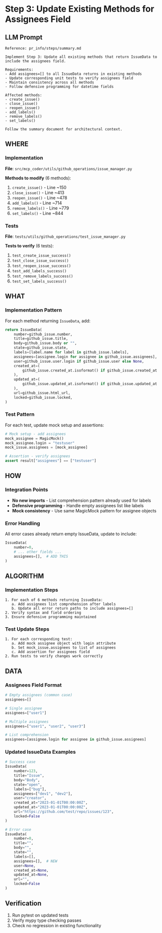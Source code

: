 # Step 3: Update Existing Methods for Assignees Field

## LLM Prompt
```
Reference: pr_info/steps/summary.md

Implement Step 3: Update all existing methods that return IssueData to include the assignees field.

Requirements:
- Add assignees=[] to all IssueData returns in existing methods
- Update corresponding unit tests to verify assignees field
- Maintain consistency across all methods
- Follow defensive programming for datetime fields

Affected methods:
- create_issue()
- close_issue()
- reopen_issue()
- add_labels()
- remove_labels()
- set_labels()

Follow the summary document for architectural context.
```

## WHERE

### Implementation
**File**: `src/mcp_coder/utils/github_operations/issue_manager.py`

**Methods to modify** (6 methods):
1. `create_issue()` - Line ~150
2. `close_issue()` - Line ~413
3. `reopen_issue()` - Line ~478
4. `add_labels()` - Line ~714
5. `remove_labels()` - Line ~779
6. `set_labels()` - Line ~844

### Tests
**File**: `tests/utils/github_operations/test_issue_manager.py`

**Tests to verify** (6 tests):
1. `test_create_issue_success()`
2. `test_close_issue_success()`
3. `test_reopen_issue_success()`
4. `test_add_labels_success()`
5. `test_remove_labels_success()`
6. `test_set_labels_success()`

## WHAT

### Implementation Pattern
For each method returning `IssueData`, add:
```python
return IssueData(
    number=github_issue.number,
    title=github_issue.title,
    body=github_issue.body or "",
    state=github_issue.state,
    labels=[label.name for label in github_issue.labels],
    assignees=[assignee.login for assignee in github_issue.assignees],  # ADD THIS
    user=github_issue.user.login if github_issue.user else None,
    created_at=(
        github_issue.created_at.isoformat() if github_issue.created_at else None
    ),
    updated_at=(
        github_issue.updated_at.isoformat() if github_issue.updated_at else None
    ),
    url=github_issue.html_url,
    locked=github_issue.locked,
)
```

### Test Pattern
For each test, update mock setup and assertions:
```python
# Mock setup - add assignees
mock_assignee = MagicMock()
mock_assignee.login = "testuser"
mock_issue.assignees = [mock_assignee]

# Assertion - verify assignees
assert result["assignees"] == ["testuser"]
```

## HOW

### Integration Points
- **No new imports** - List comprehension pattern already used for labels
- **Defensive programming** - Handle empty assignees list like labels
- **Mock consistency** - Use same MagicMock pattern for assignee objects

### Error Handling
All error cases already return empty IssueData, update to include:
```python
IssueData(
    number=0,
    # ... other fields ...
    assignees=[],  # ADD THIS
)
```

## ALGORITHM

### Implementation Steps
```
1. For each of 6 methods returning IssueData:
   a. Add assignees list comprehension after labels
   b. Update all error return paths to include assignees=[]
2. Verify syntax and field ordering
3. Ensure defensive programming maintained
```

### Test Update Steps
```
1. For each corresponding test:
   a. Add mock assignee object with login attribute
   b. Set mock_issue.assignees to list of assignees
   c. Add assertion for assignees field
2. Run tests to verify changes work correctly
```

## DATA

### Assignees Field Format
```python
# Empty assignees (common case)
assignees=[]

# Single assignee
assignees=["user1"]

# Multiple assignees
assignees=["user1", "user2", "user3"]

# List comprehension
assignees=[assignee.login for assignee in github_issue.assignees]
```

### Updated IssueData Examples
```python
# Success case
IssueData(
    number=123,
    title="Issue",
    body="Body",
    state="open",
    labels=["bug"],
    assignees=["dev1", "dev2"],
    user="creator",
    created_at="2023-01-01T00:00:00Z",
    updated_at="2023-01-01T00:00:00Z",
    url="https://github.com/test/repo/issues/123",
    locked=False
)

# Error case
IssueData(
    number=0,
    title="",
    body="",
    state="",
    labels=[],
    assignees=[],  # NEW
    user=None,
    created_at=None,
    updated_at=None,
    url="",
    locked=False
)
```

## Verification
1. Run pytest on updated tests
2. Verify mypy type checking passes
3. Check no regression in existing functionality
